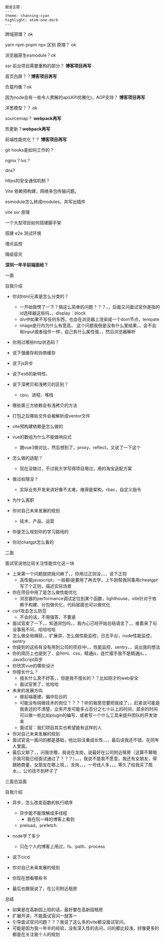 

```
掘金主题： 
---
theme: channing-cyan
highlight: atom-one-dark
---
```

跨域原理？ ok

yarn npm pnpm npx 区别 原理？ ok

浏览器原生esmodule？ok

ssr 前台项目需要重构的部分？ **博客项目再写**

首页白屏？？**博客项目再写**

负载均衡？ok

 因为node会有一些令人费解的api(API优雅化)，AOP支持？ **博客项目再写**

洋葱模型？？ ok

sourcemap？ **webpack再写**

热更新？**webpack再写**

前端性能优化？？ **博客项目再写**

git hooks是如何工作的？

nginx？lvs？

dns?

https的安全通信机制？

Vite 依赖预构建，网络多包传输问题。

esmodule怎么转成modules，并写出插件

vite ssr 原理

一个大型项目如何搭建脚手架

搭建 e2e 测试环境

埋点监控

降级容灾

**深圳一年半前端面经？**

一面

自我介绍

- 你对html元素是怎么分类的？
  - 一开始我愣了一下？搞这么简单的问题？？？，，后面又问面试官你是指的id选择器这些吗，，display：block
  - div中如果不写任何东西，也会在浏览器上渲染成一个dom节点，tempate
  - image是行内为什么有宽高， 这个问题我倒是没有什么里结果，，会不会和input或者组件一样，自己有什么属性值，，然后浏览器解析

- 你用过哪些http状态码？
- 说下强缓存和协商缓存
- 说下js异步
- 说下es6的新特性、
- 说下深拷贝和浅拷贝的区别？
  - cpu、进程、堆栈
- 哪些第三方依赖会有浅拷贝的方法
- 打包之后哪些文件会被解析成ventor文件
- vite预构建依赖是怎么做的
- vue的数组为什么不能做响应式
  - 跟vue3做对比，然后想到了，proxy、reflect，又说了一下这个
- 怎么做的适配？
  - 现在没做过，不过我大学写得项目用过，用的淘宝适配方案
- 做过权限没？
  - 实际业务开发来讲好像不太难，难得是架构，rbac，自定义指令
- 为什么离职
- 你对自己未来发展的规划
  - 技术、产品、运营
- 你是怎么规划你的学习路线的
- 你对chatgpt怎么看的

二面

面试官说他比较关注性能优化这一块

- 上来第一个问题就把我问麻了，，你用过正则没，，，说下正则
  - 高性能javascript，一般都i是要用了再去学，上午刚帮我同事用cheatgpt写了个正则，描述实际场景
- 你在项目中用了是怎么做性能优化
  - 浏览器的performance调试定位到某个函数，lighthouse，vite针对于依赖于构建、分包做优化，代码层面也可以做优化
- csrf攻击怎么防范
  - 不会的话，不用强答，不要紧
- 面试官皮了一下，，知道闭包吗，，我内心已经开始总结语言了，，接着来了句没事我不问，哈哈哈哈
- 怎么做全局捕获，，扩展讲，怎么做性能监控，日志平台，node性能监控，sentry
- 你提到的这些有没有用到公司的项目l中，，性能监控，sentry，，说出我的想法
- 你的简历上也提到了，会html、css，精通js，连忙摆手我不是精通js，，JavaScript异步
- 你欣赏vue的哪些设计
- 你擅长什么？
  - 擅长什么真不好答，，但是我不擅长的？？比如刚才的web安全
  - 面试官笑了，哈哈哈
- 未来的发展方向
  - 做前端基建，偏中后台的
  - 可能没有纯做技术的岗位？？？？听的我感觉要把我挂了，，赶紧说可能是我表述的不清楚，业务开发可能多占百分之七十以上的时间，其余的时间可以做一些比如plugin的编写，或者写一个什么工具来提升团队的开发效率
  - 面试官：我们项目其实也希望能有这样的人
- 你对自己未来发展的规划
- 面试官说一面问的都是基础，他比较注重成长性，，，最后说我还不错，在同年人里面。
- 最后又聊了，，问我住哪，我说在龙岗，说最好在公司附近租房（这算不算暗示我可能已经面试通过了？？？），，，我说不是我不愿意，我还有女朋友，得跟她商量，女朋友在哪上班，，龙岗，，，一号线人多，，，等久了给我买了瓶水，，公司找不到杯子了

三面总监面

自我介绍

- 异步，怎么改变函数的执行顺序
  - 异步能不能理解成多线程
    - 我在阮一峰的博客上看到
  - preload，prefetch
- node学了多少
  - 只在个人的博客上用过，fs、path、process
- 说下cicd
- 你对自己未来发展的规划

- 你现在想看哪些书
- 最后也跟我说了，在公司附近租房

总结

- 如果是在高新园上班的话，最好要在高新园租房
- 扩展开讲，不能面试官问一就答一
- 引导面试官问问题？？？我说了这么多的vite都没面试官问。
- 可能是因为我一年半的经验，没有深入性的去问，问的都比较浅，好像更多的都是在关注我个人的规划
